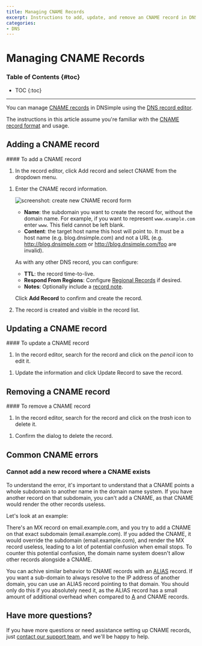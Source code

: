 ```yaml
---
title: Managing CNAME Records
excerpt: Instructions to add, update, and remove an CNAME record in DNSimple.
categories:
- DNS
---
```


# Managing CNAME Records

### Table of Contents {#toc}

* TOC
{:toc}

---

You can manage [CNAME records](/articles/cname-record) in DNSimple using the [DNS record editor](/articles/record-editor).

The instructions in this article assume you're familiar with the [CNAME record format](/articles/cname-record#record-format) and usage.

## Adding a CNAME record

<div class="section-steps" markdown="1">
#### To add a CNAME record

1.  In the record editor, click <label>Add record</label> and select <label>CNAME</label> from the dropdown menu.

<!--- needs screenshot -->

1.  Enter the CNAME record information.

    ![screenshot: create new CNAME record form](/files/record-cname-create-new.png)

    - **Name**: the subdomain you want to create the record for, without the domain name. For example, if you want to represent `www.example.com` enter `www`. This field cannot be left blank. 
    - **Content**: the target host name this host will point to. It must be a host name (e.g. blog.dnsimple.com) and not a URL (e.g. http://blog.dnsimple.com or http://blog.dnsimple.com/foo are invalid).

    As with any other DNS record, you can configure:

    - **TTL**: the record time-to-live.
    - **Respond From Regions**: Configure [Regional Records](/articles/regional-records/) if desired.
    - **Notes**: Optionally include a [record note](/articles/record-notes/).

    Click **Add Record** to confirm and create the record.

1.  The record is created and visible in the record list.

<!--- needs screenshot -->

</div>


## Updating a CNAME record

<div class="section-steps" markdown="1">
#### To update a CNAME record

1.  In the record editor, search for the record and click on the _pencil_ icon to edit it.

<!--- needs screenshot -->

1.  Update the information and click <label>Update Record</label> to save the record.
</div>


## Removing a CNAME record

<div class="section-steps" markdown="1">
#### To remove a CNAME record

1.  In the record editor, search for the record and click on the _trash_ icon to delete it.

<!--- needs screenshot -->

1.  Confirm the dialog to delete the record.
</div>


## Common CNAME errors

### Cannot add a new record where a CNAME exists

To understand the error, it's important to understand that a CNAME points a whole subdomain to another name in the domain name system. If you have another record on that subdomain, you can't add a CNAME, as that CNAME would render the other records useless. 

Let's look at an example:

There's an MX record on email.example.com, and you try to add a CNAME on that exact subdomain (email.example.com). If you added the CNAME, it would override the subdomain (email.example.com), and render the MX record useless, leading to a lot of potential confusion when email stops. To counter this potential confusion, the domain name system doesn't allow other records alongside a CNAME.

You can achive similar behavior to CNAME records with an [ALIAS](/articles/alias-record/) record. If you want a sub-domain to always resolve to the IP address of another domain, you can use an ALIAS record pointing to that domain. You should only do this if you absolutely need it, as the ALIAS record has a small amount of additional overhead when compared to [A](/articles/a-record/) and CNAME records.

## Have more questions?

If you have more questions or need assistance setting up CNAME records, just [contact our support team](https://dnsimple.com/feedback), and we'll be happy to help.
